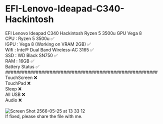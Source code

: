 # EFI-Lenovo-Ideapad-C340-Hackintosh
EFI Lenovo Ideapad C340 Hackintosh Ryzen 5 3500u GPU Vega 8\
CPU : Ryzen 5 3500u ✅\
IGPU : Vega 8 (Working on VRAM 2GB) ✅\
Wifi : Intel® Dual Band Wireless-AC 3165 ✅\
SSD : WD Black SN750 ✅\
RAM : 16GB ✅\
Battery Status ✅\
#######################################################\
TouchScreen ❌\
TouchPad ❌\
Sleep ❌\
All USB ❌\
Audio ❌\
\
![Screen Shot 2566-05-25 at 13 33 12](https://github.com/pondsmile/EFI-Lenovo-C340-Hackintosh/assets/23144335/0b850ca3-9263-4a3a-88a4-4d757c08382b)\
If fixed, please share the file with me.

